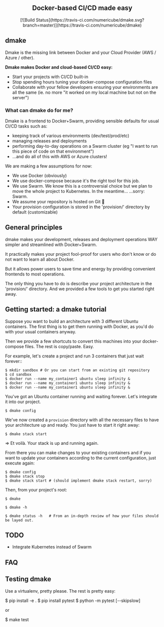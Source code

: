 
<h2 align="center">Docker-based CI/CD made easy</h2>

<p align="center">
[![Build Status](https://travis-ci.com/numericube/dmake.svg?branch=master)](https://travis-ci.com/numericube/dmake)
</p>

## dmake

Dmake is the missing link between Docker and your Cloud Provider \(AWS / Azure / other\).

**Dmake makes Docker and cloud-based CI/CD easy:**

* Start your projects with CI/CD built-in
* Stop spending hours tuning your docker-compose configuration files
* Collaborate with your fellow developers ensuring your environments are all the same \(ie. no more "it worked on my local machine but not on the server"\)

### What can dmake do for me?

Dmake is a frontend to Docker+Swarm, providing sensible defaults for usual CI/CD tasks such as:

* keeping track of various environments \(dev/test/prod/etc\)
* managing releases and deployments
* performing day-to-day operations on a Swarm cluster \(eg "I want to run this piece of code on that environment"\)
* ...and do all of this with AWS or Azure clusters!

We are making a few assumptions for now:

* We use Docker \(obviously\)
* We use docker-compose because it's the right tool for this job.
* We use Swarm. We know this is a controversial choice but we plan to move the whole project to Kubernetes. In the meantime... ...sorry: Swarm.
* We assume your repository is hosted on Git 🤷‍
* Your provision configuration is stored in the 'provision/' directory by default \(customizable\)

## General principles

dmake makes your development, releases and deployment operations WAY simpler and streamlined with Docker+Swarm.

It practically makes your project fool-proof for users who don't know or do not want to learn all about Docker.

But it allows power users to save time and energy by providing convenient frontends to most operations.

The only thing you have to do is describe your project architecture in the 'provision/' directory. And we provided a few tools to get you started right away.

## Getting started: a dmake tutorial

Suppose you want to build an architecture with 3 different Ubuntu containers. The first thing is to get them running with Docker, as you'd do with your usual containers anyway.

Then we provide a few shortcuts to convert this machines into your docker-compose files. The rest is copy/paste. Easy.

For example, let's create a project and run 3 containers that just wait forever::

```text
$ mkdir sandbox # Or you can start from an existing git repository
$ cd sandbox
$ docker run --name my_container1 ubuntu sleep infinity &
$ docker run --name my_container1 ubuntu sleep infinity &
$ docker run --name my_container1 ubuntu sleep infinity &
```

You've got an Ubuntu container running and waiting forever. Let's integrate it into our project.

```text
$ dmake config
```

We've now created a `provision` directory with all the necessary files to have your architecture up and ready. You just have to start it right away:

```text
$ dmake stack start
```

=&gt; Et voilà. Your stack is up and running again.

From there you can make changes to your existing containers and if you want to update your containers according to the current configuration, just execute again:

```text
$ dmake config
$ dmake stack stop
$ dmake stack start # (should implement dmake stack restart, sorry)
```

Then, from your project's root:

```text
$ dmake

$ dmake -h

$ dmake status -h   # From an in-depth review of how your files should be layed out.
```

## TODO

* Integrate Kubernetes instead of Swarm

## FAQ

## Testing dmake

Use a virtualenv, pretty please. The rest is pretty easy:

$ pip install -e . $ pip install pytest $ python -m pytest \[--skipslow\]

or

$ make test
